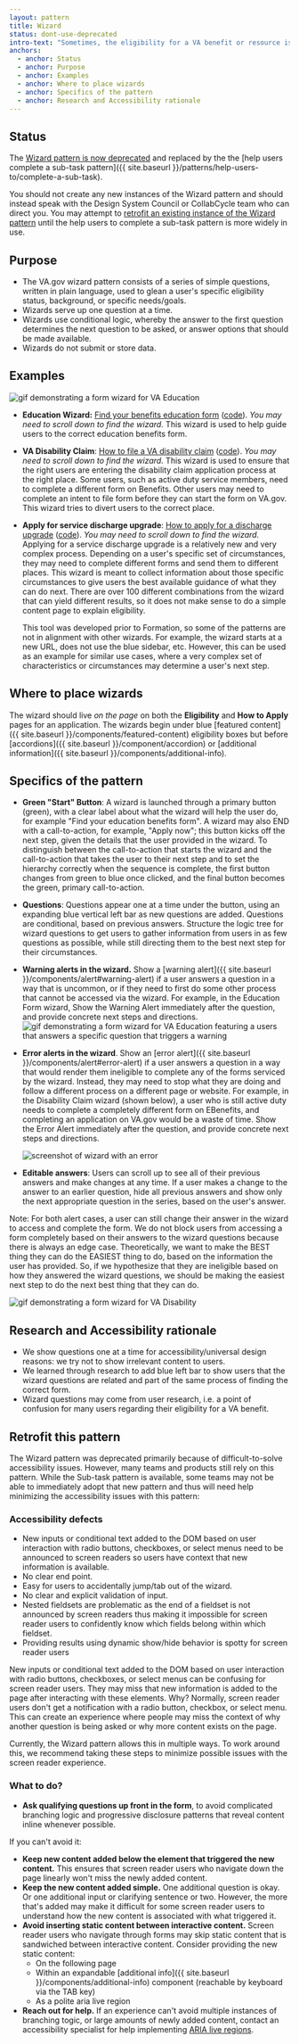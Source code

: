 ```yaml
---
layout: pattern
title: Wizard
status: dont-use-deprecated
intro-text: "Sometimes, the eligibility for a VA benefit or resource is so complex that it has multiple access pathways, depending on a user's specific needs or circumstances. Users may experience consequences (e.g. not getting the benefit or limiting benefit options), if they misunderstand eligibility content or choose the wrong pathway. <strong>VA.gov uses a wizard pattern to guide users down an optimal pathway for their circumstances.</strong>"
anchors:
  - anchor: Status
  - anchor: Purpose
  - anchor: Examples
  - anchor: Where to place wizards
  - anchor: Specifics of the pattern
  - anchor: Research and Accessibility rationale
---
```


## Status 

The [Wizard pattern is now deprecated](https://github.com/department-of-veterans-affairs/vets-design-system-documentation/issues/399) and replaced by the the [help users complete a sub-task pattern]({{ site.baseurl }}/patterns/help-users-to/complete-a-sub-task). 

You should not create any new instances of the Wizard pattern and should instead speak with the Design System Council or CollabCycle team who can direct you. You may attempt to [retrofit an existing instance of the Wizard pattern](#retrofit-this-pattern) until the help users to complete a sub-task pattern is more widely in use.

## Purpose

- The VA.gov wizard pattern consists of a series of simple questions, written in plain language, used to glean a user's specific eligibility status, background, or specific needs/goals.
- Wizards serve up one question at a time.
- Wizards use conditional logic, whereby the answer to the first question determines the next question to be asked, or answer options that should be made available.
- Wizards do not submit or store data.

## Examples

![gif demonstrating a form wizard for VA Education]({{site.baseurl}}/images/patterns/wizard/Wizard-Education-normal.gif)


- **Education Wizard:** [Find your benefits education form](<https://www.va.gov/education/how-to-apply/>) ([code](https://github.com/department-of-veterans-affairs/vets-website/tree/master/src/applications/gi)). _You may need to scroll down to find the wizard._ This wizard is used to help guide users to the correct education benefits form.

- **VA Disability Claim**: [How to file a VA disability claim](https://www.va.gov/disability/how-to-file-claim/) ([code](https://github.com/department-of-veterans-affairs/vets-website/tree/master/src/applications/disability-benefits)). _You may need to scroll down to find the wizard._ This wizard is used to ensure that the right users are entering the disability claim application process at the right place. Some users, such as active duty service members, need to complete a different form on Benefits. Other users may need to complete an intent to file form before they can start the form on VA.gov. This wizard tries to divert users to the correct place.

- **Apply for service discharge upgrade**:  [How to apply for a discharge upgrade](https://www.va.gov/discharge-upgrade-instructions) ([code](https://github.com/department-of-veterans-affairs/vets-website/tree/master/src/applications/discharge-wizard)). _You may need to scroll down to find the wizard._ Applying for a service discharge upgrade is a relatively new and very complex process. Depending on a user's specific set of circumstances, they may need to complete different forms and send them to different places. This wizard is meant to collect information about those specific circumstances to give users the best available guidance of what they can do next. There are over 100 different combinations from the wizard that can yield different results, so it does not make sense to do a simple content page to explain eligibility.

  This tool was developed prior to Formation, so some of the patterns are not in alignment with other wizards. For example, the wizard starts at a new URL, does not use the blue sidebar, etc. However, this can be used as an example for similar use cases, where a very complex set of characteristics or circumstances may determine a user's next step.

## Where to place wizards

The wizard should live *on the page* on both the **Eligibility** and **How to Apply** pages for an application. The wizards begin under blue [featured content]({{ site.baseurl }}/components/featured-content) eligibility boxes but before [accordions]({{ site.baseurl }}/component/accordion) or [additional information]({{ site.baseurl }}/components/additional-info).

## Specifics of the pattern

- **Green "Start" Button**: A wizard is launched through a primary button (green), with a clear label about what the wizard will help the user do, for example "Find your education benefits form".  A wizard may also END with a call-to-action, for example, "Apply now"; this button kicks off the next step, given the details that the user provided in the wizard. To distinguish between the call-to-action that starts the wizard and the call-to-action that takes the user to their next step and to set the hierarchy correctly when the sequence is complete, the first button changes from green to blue once clicked, and the final button becomes the green, primary call-to-action.

- **Questions**: Questions appear one at a time under the button, using an expanding blue vertical left bar as new questions are added. Questions are conditional, based on previous answers. Structure the logic tree for wizard questions to get users to gather information from users in as few questions as possible, while still directing them to the best next step for their circumstances.

- **Warning alerts in the wizard.** Show a [warning alert]({{ site.baseurl }}/components/alert#warning-alert) if a user answers a question in a way that is uncommon, or if they need to first do some other process that cannot be accessed via the wizard. For example, in the Education Form wizard, Show the Warning Alert immediately after the question, and provide concrete next steps and directions.  
![gif demonstrating a form wizard for VA Education featuring a users that answers a specific question that triggers a warning]({{site.baseurl}}/images/patterns/wizard/Wizard-Education-warning.gif)

- **Error alerts in the wizard**. Show an [error alert]({{ site.baseurl }}/components/alert#error-alert) if a user answers a question in a way that would render them ineligible to complete any of the forms serviced by the wizard. Instead, they may need to stop what they are doing and follow a different process on a different page or website. For example, in the Disability Claim wizard (shown below), a user who is still active duty needs to complete a completely different form on EBenefits, and completing an application on VA.gov would be a waste of time. Show the Error Alert immediately after the question, and provide concrete next steps and directions.

  ![screenshot of wizard with an error]({{site.baseurl}}/images/patterns/wizard/wizard-with-error.png)

- **Editable answers**: Users can scroll up to see all of their previous answers and make changes at any time. If a user makes a change to the answer to an earlier question, hide all previous answers and show only the next appropriate question in the series, based on the user's answer.

Note: For both alert cases, a user can still change their answer in the wizard to access and complete the form. We do not block users from accessing a form completely based on their answers to the wizard questions because there is always an edge case. Theoretically, we want to make the BEST thing they can do the EASIEST thing to do, based on the information the user has provided. So, if we hypothesize that they are ineligible based on how they answered the wizard questions, we should be making the easiest next step to do the next best thing that they can do.

![gif demonstrating a form wizard for VA Disability]({{site.baseurl}}/images/patterns/wizard/Wizard-Disability.gif)

## Research and Accessibility rationale
- We show questions one at a time for accessibility/universal design reasons: we try not to show irrelevant content to users.
- We learned through research to add blue left bar to show users that the wizard questions are related and part of the same process of finding the correct form.
- Wizard questions may come from user research, i.e. a point of confusion for many users regarding their eligibility for a VA benefit.

## Retrofit this pattern

The Wizard pattern was deprecated primarily because of difficult-to-solve accessibility issues. However, many teams and products still rely on this pattern. While the Sub-task pattern is available, some teams may not be able to immediately adopt that new pattern and thus will need help minimizing the accessibility issues with this pattern:

### Accessibility defects

* New inputs or conditional text added to the DOM based on user interaction with radio buttons, checkboxes, or select menus need to be announced to screen readers so users have context that new information is available.
* No clear end point.
* Easy for users to accidentally jump/tab out of the wizard.
* No clear and explicit validation of input.
* Nested fieldsets are problematic as the end of a fieldset is not announced by screen readers thus making it impossible for screen reader users to confidently know which fields belong within which fieldset.
* Providing results using dynamic show/hide behavior is spotty for screen reader users

New inputs or conditional text added to the DOM based on user interaction with radio buttons, checkboxes, or select menus can be confusing for screen reader users. They may miss that new information is added to the page after interacting with these elements. Why? Normally, screen reader users don't get a notification with a radio button, checkbox, or select menu. This can create an experience where people may miss the context of why another question is being asked or why more content exists on the page.

Currently, the Wizard pattern allows this in multiple ways. To work around this, we recommend taking these steps to minimize possible issues with the screen reader experience.

### What to do?

* **Ask qualifying questions up front in the form**, to avoid complicated branching logic and progressive disclosure patterns that reveal content inline whenever possible.

If you can't avoid it:

* **Keep new content added below the element that triggered the new content.** This ensures that screen reader users who navigate down the page linearly won't miss the newly added content.
* **Keep the new content added simple.** One additional question is okay. Or one additional input or clarifying sentence or two. However, the more that's added may make it difficult for some screen reader users to understand how the new content is associated with what triggered it.
* **Avoid inserting static content between interactive content.** Screen reader users who navigate through forms may skip static content that is sandwiched between interactive content. Consider providing the new static content:
  * On the following page
  * Within an expandable [additional info]({{ site.baseurl }}/components/additional-info) component (reachable by keyboard via the TAB key)
  * As a polite aria live region
* **Reach out for help.** If an experience can't avoid multiple instances of branching togic, or large amounts of newly added content, contact an accessibility specialist for help implementing [ARIA live regions](https://developer.mozilla.org/en-US/docs/Web/Accessibility/ARIA/ARIA_Live_Regions).